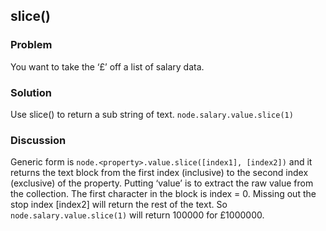 ## slice()
### Problem
You want to take the ‘£’ off a list of salary data.

### Solution
Use slice() to return a sub string of text.
`node.salary.value.slice(1)`


### Discussion
Generic form is `node.<property>.value.slice([index1], [index2])` and it returns the text block from the first index (inclusive) to the second index (exclusive) of the property.
Putting ‘value’ is to extract the raw value from the collection. 
The first character in the block is index = 0.
Missing out the stop index [index2] will return the rest of the text. So `node.salary.value.slice(1)` will return 100000 for £1000000.